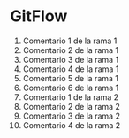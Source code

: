 # GitFlow
1. Comentario 1 de la rama 1
2. Comentario 2 de la rama 1
3. Comentario 3 de la rama 1
4. Comentario 4 de la rama 1
5. Comentario 5 de la rama 1
6. Comentario 6 de la rama 1
7. Comentario 1 de la rama 2
8. Comentario 2 de la rama 2
9. Comentario 3 de la rama 2
10. Comentario 4 de la rama 2